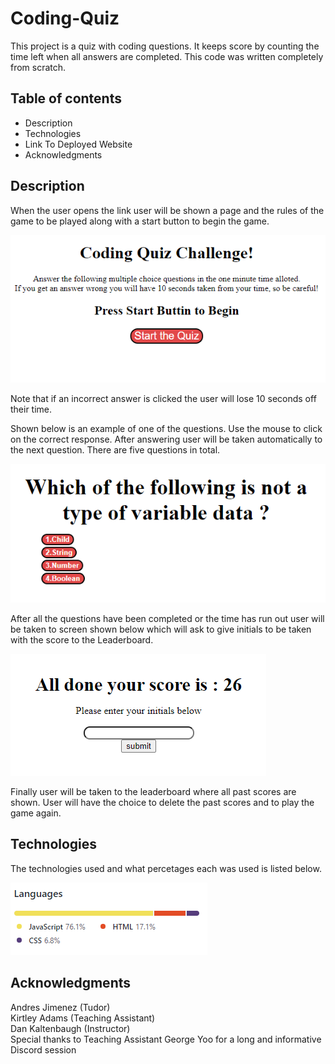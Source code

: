 # Coding-Quiz
This project is a quiz with coding questions. It keeps score by counting the time left when all answers are completed. This code was written completely from scratch.

## Table of contents
* Description
* Technologies
* Link To Deployed Website
* Acknowledgments

## Description
When the user opens the link user will be shown a page and the rules of the game to be played along with a start button to begin the game.

<img src="./images/start-screen.PNG" alt ="start button and rules">

Note that if an incorrect answer is clicked the user will lose 10 seconds off their time.



Shown below is an example of one of the questions. Use the mouse to click on the correct response. After answering user will be taken automatically to the next question. There are five questions in total.

<img src="./images/Question.PNG" alt = "question example">



After all the questions have been completed or the time has run out user will be taken to screen shown below which will ask to give initials to be taken with the score to the Leaderboard.

<img src = "./images/initials-screen.PNG" alt = "submit initials screen">



Finally user will be taken to the leaderboard where all past scores are shown. User will have the choice to delete the past scores and to play the game again. 

## Technologies
The technologies used and what percetages each was used is listed below.

<img src = "./images/languages.PNG" alt = "languages used">

## Acknowledgments
Andres Jimenez (Tudor) <br>
Kirtley Adams (Teaching Assistant) <br>
Dan Kaltenbaugh (Instructor)<br>
Special thanks to Teaching Assistant George Yoo for a long and informative Discord session